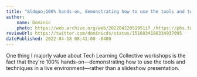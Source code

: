 ```yaml
---
title: "&ldquo;100% hands-on, demonstrating how to use the tools and techniques&rdquo;"
author:
    name: Dominic
    photo: https://web.archive.org/web/20220422051951if_/https://pbs.twimg.com/profile_images/962203944674979845/UYIQlvtL_400x400.jpg
reviewUrl: https://twitter.com/dominicds/status/1516034186334937095
datePublished: 2022-04-18 08:41:00 -0400
---
```


One thing I majorly value about Tech Learning Collective workshops is the fact that they're 100% hands-on&mdash;demonstrating how to use the tools and techniques in a live environment&mdash;rather than a slideshow presentation.
